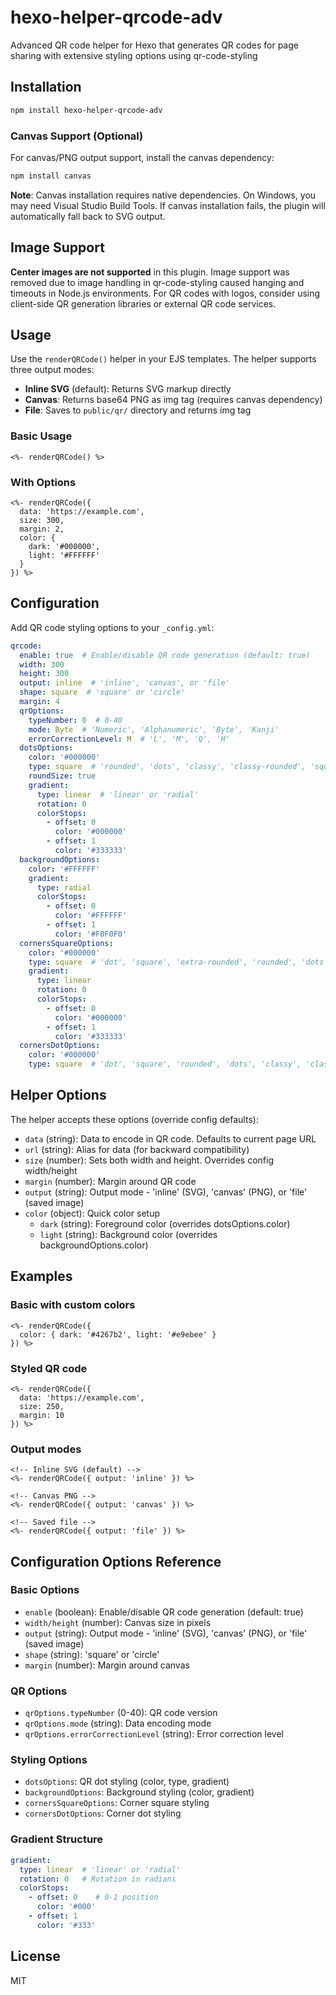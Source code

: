 # hexo-helper-qrcode-adv

Advanced QR code helper for Hexo that generates QR codes for page sharing with extensive styling options using qr-code-styling

## Installation

```bash
npm install hexo-helper-qrcode-adv
```

### Canvas Support (Optional)

For canvas/PNG output support, install the canvas dependency:

```bash
npm install canvas
```

**Note**: Canvas installation requires native dependencies. On Windows, you may need Visual Studio Build Tools. If canvas installation fails, the plugin will automatically fall back to SVG output.

## Image Support

**Center images are not supported** in this plugin. Image support was removed due to image handling in qr-code-styling caused hanging and timeouts in Node.js environments. For QR codes with logos, consider using client-side QR generation libraries or external QR code services.

## Usage

Use the `renderQRCode()` helper in your EJS templates. The helper supports three output modes:
- **Inline SVG** (default): Returns SVG markup directly
- **Canvas**: Returns base64 PNG as img tag (requires canvas dependency)
- **File**: Saves to `public/qr/` directory and returns img tag

### Basic Usage
```ejs
<%- renderQRCode() %>
```

### With Options
```ejs
<%- renderQRCode({
  data: 'https://example.com',
  size: 300,
  margin: 2,
  color: {
    dark: '#000000',
    light: '#FFFFFF'
  }
}) %>
```

## Configuration

Add QR code styling options to your `_config.yml`:

```yaml
qrcode:
  enable: true  # Enable/disable QR code generation (default: true)
  width: 300
  height: 300
  output: inline  # 'inline', 'canvas', or 'file'
  shape: square  # 'square' or 'circle'
  margin: 4
  qrOptions:
    typeNumber: 0  # 0-40
    mode: Byte  # 'Numeric', 'Alphanumeric', 'Byte', 'Kanji'
    errorCorrectionLevel: M  # 'L', 'M', 'Q', 'H'
  dotsOptions:
    color: '#000000'
    type: square  # 'rounded', 'dots', 'classy', 'classy-rounded', 'square', 'extra-rounded'
    roundSize: true
    gradient:
      type: linear  # 'linear' or 'radial'
      rotation: 0
      colorStops:
        - offset: 0
          color: '#000000'
        - offset: 1
          color: '#333333'
  backgroundOptions:
    color: '#FFFFFF'
    gradient:
      type: radial
      colorStops:
        - offset: 0
          color: '#FFFFFF'
        - offset: 1
          color: '#F0F0F0'
  cornersSquareOptions:
    color: '#000000'
    type: square  # 'dot', 'square', 'extra-rounded', 'rounded', 'dots', 'classy', 'classy-rounded'
    gradient:
      type: linear
      rotation: 0
      colorStops:
        - offset: 0
          color: '#000000'
        - offset: 1
          color: '#333333'
  cornersDotOptions:
    color: '#000000'
    type: square  # 'dot', 'square', 'rounded', 'dots', 'classy', 'classy-rounded', 'extra-rounded'
```

## Helper Options

The helper accepts these options (override config defaults):

- `data` (string): Data to encode in QR code. Defaults to current page URL
- `url` (string): Alias for data (for backward compatibility)
- `size` (number): Sets both width and height. Overrides config width/height
- `margin` (number): Margin around QR code
- `output` (string): Output mode - 'inline' (SVG), 'canvas' (PNG), or 'file' (saved image)
- `color` (object): Quick color setup
  - `dark` (string): Foreground color (overrides dotsOptions.color)
  - `light` (string): Background color (overrides backgroundOptions.color)

## Examples

### Basic with custom colors
```ejs
<%- renderQRCode({
  color: { dark: '#4267b2', light: '#e9ebee' }
}) %>
```

### Styled QR code
```ejs
<%- renderQRCode({
  data: 'https://example.com',
  size: 250,
  margin: 10
}) %>
```

### Output modes
```ejs
<!-- Inline SVG (default) -->
<%- renderQRCode({ output: 'inline' }) %>

<!-- Canvas PNG -->
<%- renderQRCode({ output: 'canvas' }) %>

<!-- Saved file -->
<%- renderQRCode({ output: 'file' }) %>
```

## Configuration Options Reference

### Basic Options
- `enable` (boolean): Enable/disable QR code generation (default: true)
- `width/height` (number): Canvas size in pixels
- `output` (string): Output mode - 'inline' (SVG), 'canvas' (PNG), or 'file' (saved image)
- `shape` (string): 'square' or 'circle'
- `margin` (number): Margin around canvas

### QR Options
- `qrOptions.typeNumber` (0-40): QR code version
- `qrOptions.mode` (string): Data encoding mode
- `qrOptions.errorCorrectionLevel` (string): Error correction level

### Styling Options
- `dotsOptions`: QR dot styling (color, type, gradient)
- `backgroundOptions`: Background styling (color, gradient)
- `cornersSquareOptions`: Corner square styling
- `cornersDotOptions`: Corner dot styling

### Gradient Structure
```yaml
gradient:
  type: linear  # 'linear' or 'radial'
  rotation: 0   # Rotation in radians
  colorStops:
    - offset: 0    # 0-1 position
      color: '#000'
    - offset: 1
      color: '#333'
```

## License

MIT